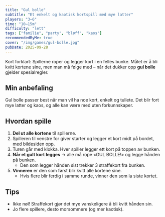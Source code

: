 ```yaml
---
title: "Gul bolle"
subtitle: "Et enkelt og kaotisk kortspill med mye latter"
players: "3–6"
time: "10–15m"
difficulty: "lett"
tags: ["familie", "party", "bløff", "kaos"]
recommendedByMe: true
cover: "/img/games/gul-bolle.jpg"
pubDate: 2025-09-28
---
```


Kort forklart: Spillerne roper og legger kort i en felles bunke. Målet er å bli kvitt kortene sine, men man må følge med – når det dukker opp **gul bolle** gjelder spesialregler.

## Min anbefaling

Gul bolle passer best når man vil ha noe kort, enkelt og tullete. Det blir fort mye latter og kaos, og alle kan være med uten forkunnskaper.

## Hvordan spille

1. **Del ut alle kortene** til spillerne.
2. Spilleren til venstre for giver starter og legger et kort midt på bordet, med bildesiden opp.
3. Turen går med klokka. Hver spiller legger ett kort på toppen av bunken.
4. **Når et gult kort legges** → alle må rope «GUL BOLLE!» og legge hånden på bunken.
   - Den som legger hånden sist trekker 3 straffekort fra bunken.
5. **Vinneren** er den som først blir kvitt alle kortene sine.
   - Hvis flere blir ferdig i samme runde, vinner den som la siste kortet.

## Tips

- Ikke nøl! Straffekort gjør det mye vanskeligere å bli kvitt hånden sin.
- Jo flere spillere, desto morsommere (og mer kaotisk).
